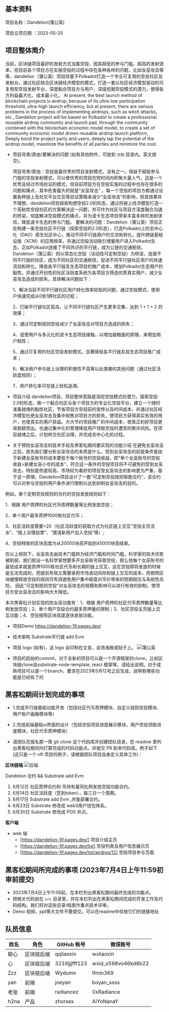 ## 基本资料

项目名称：Dandelion(蒲公英)

项目立项日期 ：2023-05-20

## 项目整体简介
当前，区块链项目最好的发射方式当属空投，因其超低的参与门槛，超高的发射效率，但目前各个项目方在实施空投的过程中存在各种各样的问题，比如女巫攻击等等，dandelion（蒲公英）项目将基于Polkadot打造一个专业可复用的空投社区及发射台，通过社区结合区块链经济模型的模式，打造一套以社区经济模型驱动的可复用型空投发射平台，深度黏合项目方与用户，深度挖掘空投模式的潜力，使得各方利益最大化、成本最小化。 
At present, the best launch method of blockchain projects is airdrop, because of its ultra-low participation threshold, ultra-high launch efficiency, but at present, there are various problems in the process of implementing airdrops, such as witch attacks, etc., Dandelion project will be based on Polkadot to create a professional reusable airdrop community and launch pad, through the community combined with the blockchain economic model model, to create a set of community economic model driven reusable airdrop launch platform, Deeply bond the project party and users, deeply tap the potential of the airdrop model, maximize the benefits of all parties and minimize the cost.

- 项目背景/原由/要解决的问题 (如有其他附件，可放到 `文档` 目录内。英文提交)。

    项目背景/原由：空投是最优秀的项目发射模式，没有之一。得益于超低参与门槛的空投发射模式，可以使优秀的项目在短时间内积聚大量人气，这是一个优秀且经过市场验证的模式，但目前项目方在空投实施的过程中也存在很多的问题和痛点，其中危害最大的就是“女巫攻击” ，每一个空投的项目方都通过设置各种链上及社交平台交互等验证策略来减少“女巫攻击”的影响，但其效果并不理想。dandelion项目探索构想空投2.0的形态，通过将链上经济模型打造一个高粘性空投社区的方案解决这一问题，并可作为社区与项目方深度融合沟通的桥梁，彻底解决空投模式的痛点，并为波卡生态项目带来丰富多样的发射体验，降低波卡生态的参与门槛。
    要解决的问题：Dandelion（蒲公英）项目正在构建一条空投社区平行链（探索空投的2.0形态），打造Polkadot上的去中心化（DAO）原生社区中心，推动不同平行链用户的交流和转化，提升跨链基础设施（XCM）的应用频率，并通过空投活动吸引增量用户进入Polkadot生态，正如Polkadot连接了不同共识的平行链，成为公链的交通枢纽，Dandelion（蒲公英）则以常态化空投（活动性可定制空投）为桥梁，连接不同平行链的社区，成为不同社区的交通枢纽，促进不同平行链社区用户的快速流动和转化，降低各平行链及生态项目的推广成本，增加Polkadot生态用户的黏性，并通过开创性的社区活跃度系统为各项目方筛选优质真实用户，减少女巫攻击造成的损失。具体解决问题如下：

    1、解决当前不同平行链社区用户转化效率较低的问题，通过空投模式，使用户快速完成从0到1跨社区的过程；

    2、打破平行链社区孤岛，让不同平行链社区产生更多交集，达到 1 + 1 > 2 的效果；

    3、通过可定制规则空投减少了女巫攻击对项目方造成的损失；

    4、促使用户与多元化的波卡生态项目接触，以增加接触面的原理，来增加用户粘性；

    5、通过可复用的社区空投发射模式，显著降低各平行链及其生态项目推广成本；

    6、解决用户参与链上治理的积极性不高等以此类推的其他问题（通过社区活跃度规则）；

    7、用户转化率可在链上轻松追溯。
- 项目介绍
    dandelion项目，项目整体思路是深挖空投模式的潜力，探索空投2.0的形态，做一个黏合社区与各个项目方的专业化空投平台，建立一个随时准备就绪的黏性社区，节省项目方空投前的宣传以及时间成本，并通过社区经济模型杜绝女巫攻击及集中抛售对项目方的损失，使项目方获得真实有效的用户，也使真实的用户获益。大大节约项目推广的中间成本，使真正的好项目更易脱颖而出。也通过集中化的管理降低用户领取空投时遭受的欺诈风险。在项目就绪之后，计划转交社区治理，并完成去中心化的过程。
- 关于预防女巫攻击的技术手段及黑客松期间要实现的功能介绍
    在避免女巫攻击之前，首先我们要分析女巫攻击的本质是什么，受到女巫攻击的前提条件是由于新建女巫账号的成本要低于每个账号的空投收益，即“单个女巫账号的空投收益>新建女巫小号的成本”，符合这一条件的空投项目将不可避免的受到女巫攻击，特别是热度较高、市场较为看好的项目受女巫攻击的影响更为严重，基于这一原理，Dandelion项目设计了一套“可定制空投规则智能合约”，该合约可以对参与空投的用户条件进行限制以达到抑制女巫攻击的目的。

例如，某个定制空投规则的合约的空投发放规则如下：

1、根据 用户质押的社区代币质押数量等比例发放空投；

2、单个用户最多质押1000枚社区代币；

3、社区活跃度需要>20（社区活跃度的获取方式为社区链上交互“空投主页浇水”、“链上治理投票”、“邀请新用户加入空投”等）;

4、空投释放的区块高度为从20000块高开始到45000块高结束。

在以上规则下，女巫攻击由技术门槛转为经济门槛和时间门槛，科学家的技术优势被削弱，我们假设一名科学家想要多开女巫账号获取空投，那么他每个女巫账号的最低成本就是质押1000枚社区代币和长期的链上交互，这在空投即将发放的时候是无法完成的，而提前布局又需要承担市场波动风险和链上交互的成本，而按照区块缓慢释放空投的规则可有效避免用户集中砸盘对币价带来的短期抛压与系统性风险， 因此“可定制规则空投”对女巫攻击的规模和影响可以进行有效的抑制，使项目方受女巫攻击的影响大大降低。

本次黑客松计划实现的防女巫功能有：1、根据 用户质押的社区代币质押数量等比例发放空投；2、单个用户空投合约最多质押量的限制；3、社区空投主页链上交互功能；4、空投按照区块高度逐块发放功能。
  
- 项目Demo
    https://dandelion-1lf.pages.dev/
- 技术架构
    Substrate平行链 add Evm
- 项目 logo (如有)，这 logo 会印制在文宣，会场海报或贴子上。
    ![蒲公英](https://bafybeiep3ezg7u7igdfxhcle7tlllamt6jxouwhnounmessqwbyohibrke.ipfs.w3s.link/%E8%92%B2%E5%85%AC%E8%8B%B1.png "蒲公英logo")
    

- 项目的启始的commit，对于全新的项目可以是一个开源框架的clone，比如区块链clone自substrate-node-template, react
  框架等，请给出说明。对于成熟项目可以是一个branch，要求在2023年5月12号之后生成，说明有哪些功能是已经有了的

## 黑客松期间计划完成的事项
- 1.完成平行链基础功能开发（包括社区代币质押模块、自定义规则空投模块、用户账户画像模块等）
- 2.完成前端基础ui界面的设计（包括空投项目进度展示模块，用户空投领取进度模块，社区代币质押模块）

- 请团队在报名那一周 git clone 这个代码库并创建团队目录，在 readme 里列出黑客松期间内打算完成的代码功能点。并提交 PR 到本代码库。例子如下 (这只是一个 nft 项目的例子，请根据团队项目自身定义具体工作)：

**区块链端**
![后端](https://bafybeieqsf426u42wr4q5nw7nrssxwpjiubxgijvwb5xvh4kubnfho4vfq.ipfs.w3s.link/%E5%90%8E%E7%AB%AF.png "后端合约模块")

Dandelion 合约 && Substrate add Evm
1. 6月12日 社区质押合约和 币持有量同比例发放空投功能合约。
2. 6月14日 社区活跃度（签到token），每三日一个周期。
3. 6月17日 Substrate add Evm ,并能部署合约。
4. 6月23日 Substrate 修改成 web3用户钱包体系。
5. 6月30日 Substrate 修改成 POS 共识。


**客户端**

- web 端
    - [https://dandelion-1lf.pages.dev/] 项目介绍主页
    - [https://dandelion-1lf.pages.dev/list] 空投列表及用户信息展示页
    - [https://dandelion-1lf.pages.dev/list/airdrop/12] 空投项目参与页面

## 黑客松期间所完成的事项 (2023年7月4日上午11:59初审前提交)

- 2023年7月4日上午11:59前，在本栏列出黑客松期间最终完成的功能点。
- 把相关代码放在 `src` 目录里，并在本栏列出在黑客松期间完成的开发工作及代码结构。我们将对这些目录/档案作重点技术评审。
- Demo 视频，ppt等大文件不要提交。可以在readme中存放它们的链接地址

## 队员信息

| 姓名         | 角色         | GitHub 帐号  | 微信账号     |
| ----------- | ----------- | ----------- | ----------- |
| 聊心       | 区块链后端  | qqliaoxin   | wxliaoxin   |
| 心       | 区块链后端     |321llljjjfff123|wxid_s598vo46kd8b22|
| Zzz     | 区块链后端   |Wydumn|lfmin369|
| yan       | 前端        |joeyan|boyan_ssss|
| 老张       | 前端        |radiancez|0xRadiance|
| h2na        | 产品        |zhorsex|AiYoNanaY|
